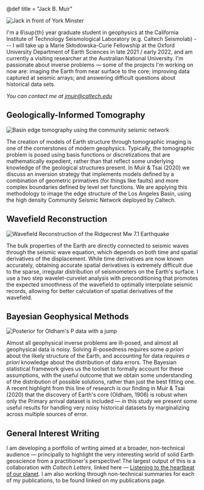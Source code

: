 @def title = "Jack B. Muir"


![Jack in front of York Minster](/assets/jbmuir_long_compressed.jpeg)

I'm a 6\sup{th} year graduate student in geophysics at the California Institute of Technology Seismological Laboratory (e.g. Caltech Seismolab) --- I will take up a Marie Skłodowska-Curie Fellowship at the Oxford University Department of Earth Sciences in late 2021 / early 2022, and am currently a visiting researcher at the Australian National University. I'm passionate about inverse problems — some of the projects I'm working on now are: imaging the Earth from near surface to the core; improving data captured at seismic arrays; and answering difficult questions about historical data sets. 

*You can contact me at [jmuir@caltech.edu](mailto:jmuir@caltech.edu)*

## Geologically-Informed Tomography

![Basin edge tomography using the community seismic network](/assets/researchfigs/levelset.png)

The creation of models of Earth structure through tomographic imaging is one of the cornerstones of modern geophysics. Typically, the tomographic problem is posed using basis functions or discretizations that are mathematically expedient, rather than that reflect some underlying knowledge of the geological structures present. In Muir & Tsai (2020) we discuss an inversion strategy that implements models defined by a combination of geometric primatives (for things like faults) and more complex boundaries defined by level set functions. We are applying this methodology to image the edge structure of the Los Angeles Basin, using the high density Community Seismic Network deployed by Caltech.

## Wavefield Reconstruction

![Wavefield Reconstruction of the Ridgecrest Mw 7.1 Earthquake](/assets/researchfigs/ridgecrest_cv.jpg)

The bulk properties of the Earth are directly connected to seismic waves through the seismic wave equation, which depends on both time and spatial derivatives of the displacement. While time derivatives are now known accurately, obtaining accurate spatial derivatives is extremely difficult due to the sparse, irregular distribution of seismometers on the Earth's surface. I use a two step wavelet-curvelet analysis with preconditioning that promotes the expected smoothness of the wavefield to optimally interpolate seismic records, allowing for better calculation of spatial derivatives of the wavefield.

## Bayesian Geophysical Methods

![Posterior for Oldham's P data with a jump](/assets/researchfigs/oldham.jpg)

Almost all geophysical inverse problems are ill-posed, and almost all geophysical data is noisy. Solving ill-posedness requires some *a priori* about the likely structure of the Earth, and accounting for data requires *a priori* knowledge about the distribution of data errors. The Bayesian statistical framework gives us the toolset to formally account for these assumptions, with the useful outcome that we obtain some understanding of the distribution of possible solutions, rather than just the best fitting one. A recent highlight from this line of research is our finding in Muir & Tsai (2020) that the discovery of Earth's core (Oldham, 1906) is robust when only the Primary arrival dataset is included — in this study we present some useful results for handling very noisy historical datasets by marginalizing across multiple sources of error. 

## General Interest Writing

I am developing a portfolio of writing aimed at a broader, non-technical audience — principally to highlight the very interesting world of solid Earth geoscience from a practitioner's perspective! The largest output of this is a collaboration with *Caltech Letters*, linked here — [Listening to the heartbeat of our planet](https://caltechletters.org/science/historical-seismology). I am also working through non-technical summaries for each of my publications, to be found linked on my publications page. 